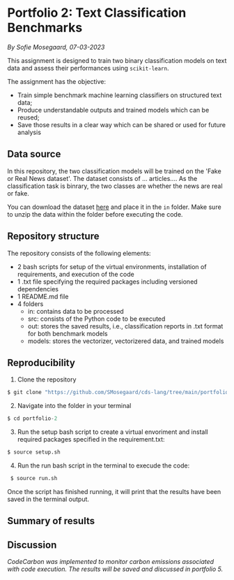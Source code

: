 # Portfolio 2: Text Classification Benchmarks
*By Sofie Mosegaard, 07-03-2023*

This assignment is designed to train two binary classification models on text data and assess their performances using ```scikit-learn```. 

The assignment has the objective:
-   Train simple benchmark machine learning classifiers on structured text data;
-   Produce understandable outputs and trained models which can be reused;
-   Save those results in a clear way which can be shared or used for future analysis

## Data source

In this repository, the two classification models will be trained on the 'Fake or Real News dataset'. 
The dataset consists of ... articles....
As the classification task is binrary, the two classes are whether the news are real or fake.

You can download the dataset [here](https://www.kaggle.com/datasets/jillanisofttech/fake-or-real-news) and place it in the ```in``` folder. Make sure to unzip the data within the folder before executing the code.

## Repository structure

The repository consists of the following elements:

- 2 bash scripts for setup of the virtual environments, installation of requirements, and execution of the code
- 1 .txt file specifying the required packages including versioned dependencies
- 1 README.md file
- 4 folders
    - in: contains data to be processed
    - src: consists of the Python code to be executed
    - out: stores the saved results, i.e., classification reports in .txt format for both benchmark models
    - models: stores the vectorizer, vectorizered data, and trained models

## Reproducibility

1.  Clone the repository
```python
$ git clone "https://github.com/SMosegaard/cds-lang/tree/main/portfolios/portfolio-2"
```
2.  Navigate into the folder in your terminal
```python
$ cd portfolio-2
```
3.  Run the setup bash script to create a virtual envoriment and install required packages specified in the requirement.txt:
```python
$ source setup.sh
``` 
4.  Run the run bash script in the terminal to execude the code:
```python
 $ source run.sh
``` 

Once the script has finished running, it will print that the results have been saved in the terminal output.

## Summary of results

## Discussion



*CodeCarbon was implemented to monitor carbon emissions associated with code execution. The results will be saved and discussed in portfolio 5.*